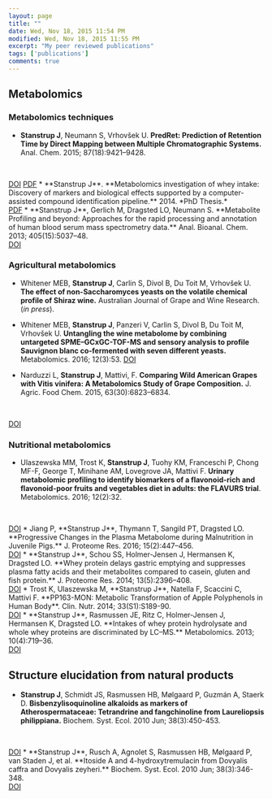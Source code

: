 ```yaml
---
layout: page
title: ""
date: Wed, Nov 18, 2015 11:54 PM
modified: Wed, Nov 18, 2015 11:55 PM
excerpt: "My peer reviewed publications"
tags: ['publications']
comments: true
---
```


<style type='text/css'>
li {
	 padding-bottom: 1em;
}
</style>

## Metabolomics

### Metabolomics techniques
* **Stanstrup J**, Neumann S, Vrhovšek U. **PredRet: Prediction of Retention Time by Direct Mapping between Multiple Chromatographic Systems.** Anal. Chem. 2015; 87(18):9421–9428.
<br>
<span class="label label-primary"><a href="http://dx.doi.org/10.1021/acs.analchem.5b02287">DOI</a></span>
<span class="label label-warning"><a href="https://github.com/stanstrup/stanstrup.github.io/raw/master/material/papers/Stanstrup%2C%20Neumann%2C%20Vrhovsek%20-%202015%20-%20PredRet%20Prediction%20of%20Retention%20Time%20by%20Direct%20Mapping%20between%20Multiple%20Chromatographic%20Systems.pdf?raw=true">PDF</a></span>
* **Stanstrup J**. **Metabolomics investigation of whey intake: Discovery of markers and biological effects supported by a computer-assisted compound identification pipeline.** 2014. *PhD Thesis.*
<br>
<span class="label label-warning"><a href="https://github.com/stanstrup/stanstrup.github.io/blob/master/material/thesis/Jan_Stanstrup_PhD_thesis.pdf?raw=true">PDF</a></span>
* **Stanstrup J**, Gerlich M, Dragsted LO, Neumann S. **Metabolite Profiling and beyond: Approaches for the rapid processing and annotation of human blood serum mass spectrometry data.** Anal. Bioanal. Chem. 2013; 405(15):5037–48.  <br> 
<span class="label label-primary"><a href="http://dx.doi.org/10.1007/s00216-013-6954-6">DOI</a></span>

### Agricultural metabolomics
* Whitener MEB, **Stanstrup J**, Carlin S, Divol B, Du Toit M, Vrhovšek U. **The effect of non-Saccharomyces yeasts on the volatile chemical profile of Shiraz wine.** Australian Journal of Grape and Wine Research. (*in press*).
* Whitener MEB, **Stanstrup J**, Panzeri V, Carlin S, Divol B, Du Toit M, Vrhovšek U. **Untangling the wine metabolome by combining untargeted SPME–GCxGC-TOF-MS and sensory analysis to profile Sauvignon blanc co-fermented with seven different yeasts.** Metabolomics. 2016; 12(3):53.
<span class="label label-primary"><a href="http://dx.doi.org/10.1007/s11306-016-0962-4">DOI</a></span>
* Narduzzi L, **Stanstrup J**, Mattivi, F. **Comparing Wild American Grapes with Vitis vinifera: A Metabolomics Study of Grape Composition.** J. Agric. Food Chem. 2015, 63(30):6823–6834.
<br>
<span class="label label-primary"><a href="http://dx.doi.org/10.1021/acs.jafc.5b01999">DOI</a></span>

### Nutritional metabolomics
* Ulaszewska MM, Trost K, **Stanstrup J**, Tuohy KM, Franceschi P, Chong MF-F, George T, Minihane AM, Lovegrove JA, Mattivi F. **Urinary metabolomic profiling to identify biomarkers of a flavonoid-rich and flavonoid-poor fruits and vegetables diet in adults: the FLAVURS trial**. Metabolomics. 2016; 12(2):32.
<br>
<span class="label label-primary"><a href="http://dx.doi.org/10.1007/s11306-015-0935-z">DOI</a></span>
* Jiang P, **Stanstrup J**, Thymann T, Sangild PT, Dragsted LO. **Progressive Changes in the Plasma Metabolome during Malnutrition in Juvenile Pigs.** J. Proteome Res. 2016; 15(2):447–456.
<br>
<span class="label label-primary"><a href="http://dx.doi.org/10.1021/acs.jproteome.5b00782">DOI</a></span>
* **Stanstrup J**, Schou SS, Holmer-Jensen J, Hermansen K, Dragsted LO. **Whey protein delays gastric emptying and suppresses plasma fatty acids and their metabolites compared to casein, gluten and fish protein.** J. Proteome Res. 2014; 13(5):2396–408.
<br>
<span class="label label-primary"><a href="http://dx.doi.org/10.1021/pr401214w">DOI</a></span>
* Trost K, Ulaszewska M, **Stanstrup J**, Natella F, Scaccini C, Mattivi F. **PP163-MON: Metabolic Transformation of Apple Polyphenols in Human Body**. Clin. Nutr. 2014; 33(S1):S189-90.
<br>
<span class="label label-primary"><a href="http://dx.doi.org/10.1016/S0261-5614%2814%2950497-9">DOI</a></span>
* **Stanstrup J**, Rasmussen JE, Ritz C, Holmer-Jensen J, Hermansen K, Dragsted LO. **Intakes of whey protein hydrolysate and whole whey proteins are discriminated by LC–MS.** Metabolomics. 2013; 10(4):719–36.
<br>
<span class="label label-primary"><a href="http://dx.doi.org/10.1007/s11306-013-0607-9">DOI</a></span>


## Structure elucidation from natural products
* **Stanstrup J**, Schmidt JS, Rasmussen HB, Mølgaard P, Guzmán A, Staerk D. **Bisbenzylisoquinoline alkaloids as markers of Atherospermataceae: Tetrandrine and fangchinoline from Laureliopsis philippiana.** Biochem. Syst. Ecol. 2010 Jun; 38(3):450-453.
<br>
<span class="label label-primary"><a href="http://dx.doi.org/10.1016/j.bse.2010.03.006">DOI</a></span>
* **Stanstrup J**, Rusch A, Agnolet S, Rasmussen HB, Mølgaard P, van Staden J, et al. **Itoside A and 4-hydroxytremulacin from Dovyalis caffra and Dovyalis zeyheri.** Biochem. Syst. Ecol. 2010 Jun; 38(3):346-348.
<br>
<span class="label label-primary"><a href="http://dx.doi.org/10.1016/j.bse.2010.02.006">DOI</a></span>

